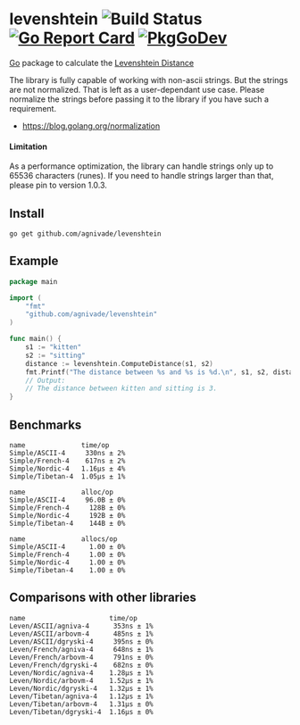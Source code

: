 levenshtein ![Build Status](https://github.com/agnivade/levenshtein/actions/workflows/ci.yml/badge.svg) [![Go Report Card](https://goreportcard.com/badge/github.com/agnivade/levenshtein)](https://goreportcard.com/report/github.com/agnivade/levenshtein) [![PkgGoDev](https://pkg.go.dev/badge/github.com/agnivade/levenshtein)](https://pkg.go.dev/github.com/agnivade/levenshtein)
===========

[Go](http://golang.org) package to calculate the [Levenshtein Distance](http://en.wikipedia.org/wiki/Levenshtein_distance)

The library is fully capable of working with non-ascii strings. But the strings are not normalized. That is left as a user-dependant use case. Please normalize the strings before passing it to the library if you have such a requirement.
- https://blog.golang.org/normalization

#### Limitation

As a performance optimization, the library can handle strings only up to 65536 characters (runes). If you need to handle strings larger than that, please pin to version 1.0.3.

Install
-------

    go get github.com/agnivade/levenshtein

Example
-------

```go
package main

import (
	"fmt"
	"github.com/agnivade/levenshtein"
)

func main() {
	s1 := "kitten"
	s2 := "sitting"
	distance := levenshtein.ComputeDistance(s1, s2)
	fmt.Printf("The distance between %s and %s is %d.\n", s1, s2, distance)
	// Output:
	// The distance between kitten and sitting is 3.
}

```

Benchmarks
----------

```
name              time/op
Simple/ASCII-4     330ns ± 2%
Simple/French-4    617ns ± 2%
Simple/Nordic-4   1.16µs ± 4%
Simple/Tibetan-4  1.05µs ± 1%

name              alloc/op
Simple/ASCII-4     96.0B ± 0%
Simple/French-4     128B ± 0%
Simple/Nordic-4     192B ± 0%
Simple/Tibetan-4    144B ± 0%

name              allocs/op
Simple/ASCII-4      1.00 ± 0%
Simple/French-4     1.00 ± 0%
Simple/Nordic-4     1.00 ± 0%
Simple/Tibetan-4    1.00 ± 0%
```

Comparisons with other libraries
--------------------------------

```
name                     time/op
Leven/ASCII/agniva-4      353ns ± 1%
Leven/ASCII/arbovm-4      485ns ± 1%
Leven/ASCII/dgryski-4     395ns ± 0%
Leven/French/agniva-4     648ns ± 1%
Leven/French/arbovm-4     791ns ± 0%
Leven/French/dgryski-4    682ns ± 0%
Leven/Nordic/agniva-4    1.28µs ± 1%
Leven/Nordic/arbovm-4    1.52µs ± 1%
Leven/Nordic/dgryski-4   1.32µs ± 1%
Leven/Tibetan/agniva-4   1.12µs ± 1%
Leven/Tibetan/arbovm-4   1.31µs ± 0%
Leven/Tibetan/dgryski-4  1.16µs ± 0%
```
